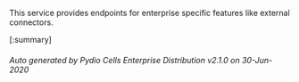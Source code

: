 






This service provides endpoints for enterprise specific features like external connectors.

[:summary]

###### Auto generated by Pydio Cells Enterprise Distribution v2.1.0 on 30-Jun-2020
